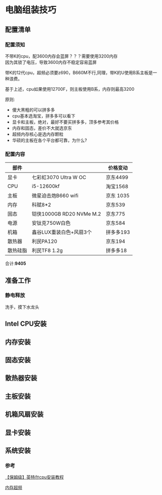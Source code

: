 # 电脑组装技巧

## 配置清单
### 配置须知

不带K的cpu，配3600内存会蓝屏？？？需要使用3200内存  
因为其锁了电压，导致3600内存不稳定容易蓝屏

带K的12代cpu，超频必须要z690，B660M不行,同理，带K的U使用B系主板是一种浪费。  

基于上述，cpu如果使用12700F，则主板使用B系，内存则最高3200

原则:

* 傻大黑粗的可以拼多多
* cpu基本选淘宝，拼多多可以看下
* 显卡和主板，绝对，最好不要买拼多多，顶多参考其价格
* 内存和固态，差价不大就选京东
* 超频内存核心是选内存颗粒
* 华硕的主板在各个平台都可靠，为什么?

### 配置内容

| 部件     |                          | 价格变动  |
| -------- | ------------------------ | --------- |
| 显卡     | 七彩虹3070 Ultra W OC    | 京东4499      |
| CPU      | i5-12600kf               | 淘宝1568  |
| 主板     | 微星迫击炮B660 wifi      | 京东 1035 |
| 内存     | 科赋8*2                  | 京东539   |
| 固态     | 铠侠1000GB RD20 NVMe M.2 | 京东775   |
| 电源     | 安钛克750W白色           | 京东584   |
| 机箱     | 鑫谷LUX重装白色+风扇3个  | 拼多多193 |
| 散热器   | 利民PA120                | 京东194   |
| 散热硅脂 | 利民TF8 1.2g             | 拼多多18  |

合计:**9405**




## 准备工作

### 静电释放

洗手，摸下水龙头


## Intel CPU安装

## 内存安装

## 固态安装

## 散热器安装

## 主板安装

## 机箱风扇安装

## 显卡安装

## 系统安装

### 参考

[【保姆级】英特尔cpu安装教程](https://www.bilibili.com/video/BV1Xr4y1C76m)


[内存超频](https://zhuanlan.zhihu.com/p/183249476?utm_source=wechat_session&ivk_sa=1024320u)